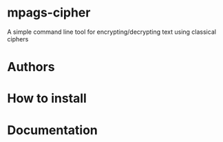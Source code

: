 # mpags-cipher
A simple command line tool for encrypting/decrypting text using classical ciphers

# Authors

# How to install

# Documentation